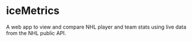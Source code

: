 # iceMetrics
A web app to view and compare NHL player and team stats using live data from the NHL public API.
